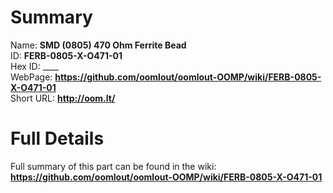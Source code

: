 
Summary
=================
  
Name: __SMD (0805) 470 Ohm Ferrite Bead__    
ID: __FERB-0805-X-O471-01__   
Hex ID: ____   
WebPage: __https://github.com/oomlout/oomlout-OOMP/wiki/FERB-0805-X-O471-01__   
Short URL: __http://oom.lt/__   

Full Details
==========================
Full summary of this part can be found in the wiki:   
__https://github.com/oomlout/oomlout-OOMP/wiki/FERB-0805-X-O471-01__    


